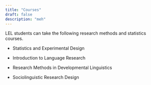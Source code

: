 ```yaml
---
title: "Courses"
draft: false
description: "meh"
---
```


LEL students can take the following research methods and statistics courses.

- Statistics and Experimental Design

- Introduction to Language Research

- Research Methods in Developmental Linguistics

- Sociolinguistic Research Design
